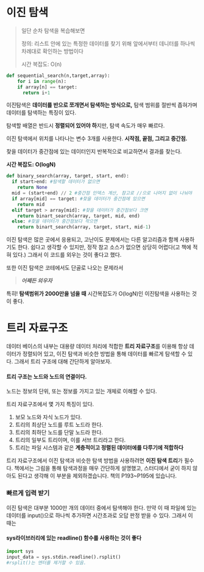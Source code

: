 # 이진 탐색

> 일단 순차 탐색을 복습해보면
>
> 정의: 리스트 안에 있는 특정한 데이터를 찾기 위해 앞에서부터 데니터를 하나씩 차례대로 확인하는 방법이다
>
> 시간 복잡도: O(n)

~~~python
def sequential_search(n,target,array):
	for i in range(n):
    if array[n] == target:
      return i+1
~~~

이진탐색은 **데이터를 반으로 쪼개면서 탐색하는 방식으로,** 탐색 범위를 절반씩 좁혀가며 데이터를 탐색하는 특징이 있다. 

탐색할 배열은 반드시 **정렬되어 있어야 하**지만, 탐색 속도가 매우 빠르다. 

이진 탐색에서 위치를 나타나는 변수 3개를 사용한다. **시작점, 끝점, 그리고 중간점.**

찾을 데이터가 중간점에 있는 데이터인지 반복적으로 비교하면서 결과를 찾는다.

**시간 복잡도: O(logN)**

~~~python
def binary_search(array, target, start, end):
  if start>end: #탐색할 데이터가 없으면
    return None
  mid = (start+end) // 2 #중간점 인덱스 계산, 참고로 //으로 나머지 없이 나눠야
  if array[mid] == target: #찾을 데이터가 중간점에 있으면
    return mid
  elif target > array[mid]: #찾을 데이터가 중간점보다 크면
    return binart_search(array, target, mid, end) 
  else: #찾을 데이터가 중간점보다 작으면
    return binart_search(array, target, start, mid-1)
~~~

이진 탐색은 많은 곳에서 응용되고, 고난이도 문제에서는 다른 알고리즘과 함께 사용하기도 한다. 쉽다고 생각할 수 있지만, 정작 참고 소스가 없으면 상당히 어렵다(고 책에 적혀 있다.) 그래서 이 코드를 외우는 것이 좋다고 했다.

또한 이진 탐색은 코테에서도 단골로 나오는 문제라서 

> ***어째든 외우자***

특히! **탐색범위가 2000만을 넘을 때** 시간복잡도가 O(logN)인 이진탐색을 사용하는 것이 좋다. 

# 트리 자료구조

데이터 베이스의 내부는 대용량 데이터 처리에 적합한 **트리 자료구조**를 이용해 항상 데이터가 정렬되어 있고, 이진 탐색과 비슷한 방법을 통해 데이터를 빠르게 탐색할 수 있다. 그래서 트리 구조에 대해 간단하게 알아보자.

#### 트리 구조는 **노드와 노드의 연결**이다. 

노드는 정보의 단위, 또는 정보를 가지고 있는 개체로 이해할 수 있다.

트리 자료구조에서 몇 가지 특징이 있다. 

1. 보모 노드와 자식 노드가 있다.
2. 트리의 최상단 노드를 루트 노드라 한다.
3. 트리의 최하단 노드를 단말 노드라 한다.
4. 트리의 일부도 트리이며, 이를 서브 트리라고 한다.
5. 트리는 파일 시스템과 같은 **계층적이고 정렬된 데이터에를 다루기에 적합하다**

트리 자료구조에서 이진 탐색과 비슷한 탐색 방법을 사용하려면 **이진 탐색 트리**가 필수다. 책에서는 그림을 통해 탐색과정을 매우 간단하게 설명했고, 스터디에서 굳이 하지 않아도 된다고 생각해 이 부분을 제외하겠습니다.  책의 P193~P195에 있습니다. 

### 빠르게 입력 받기

이진 탐색은 대부분 1000만 개의 데이터 중에서 탐색해야 한다. 만약 이 때 파일에 있는 데이터를 input()으로 하나씩 추가하면 시간초과로 오답 판정 받을 수 있다. 그래서 이 때는

#### sys라이브러리에 있는 readline() 함수를 사용하는 것이 좋다

~~~ python
import sys
input_data = sys.stdin.readline().rsplit()
#rsplit()는 엔터를 제거할 수 있음.
~~~

